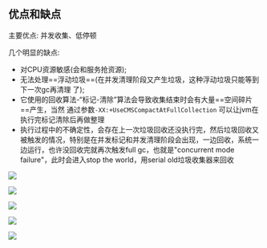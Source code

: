 

## 优点和缺点

主要优点: 并发收集、低停顿

几个明显的缺点:

- 对CPU资源敏感(会和服务抢资源);
- 无法处理==浮动垃圾==(在并发清理阶段又产生垃圾，这种浮动垃圾只能等到下一次gc再清理 了);
- 它使用的回收算法-“标记-清除”算法会导致收集结束时会有大量==空间碎片==产生，当然 通过参数`-XX:+UseCMSCompactAtFullCollection` 可以让jvm在执行完标记清除后再做整理
- 执行过程中的不确定性，会存在上一次垃圾回收还没执行完，然后垃圾回收又被触发的情况，特别是在并发标记和并发清理阶段会出现，一边回收，系统一边运行，也许没回收完就再次触发full gc，也就是"concurrent mode failure"，此时会进入stop the world，用serial old垃圾收集器来回收



![](https://youpaiyun.zongqilive.cn/image/20200425150324.png)



![](https://youpaiyun.zongqilive.cn/image/20200609112101.png)

![](https://youpaiyun.zongqilive.cn/image/20200609112116.png)



![](https://youpaiyun.zongqilive.cn/image/20200609112125.png)



![](https://youpaiyun.zongqilive.cn/image/20200609112209.png)

































